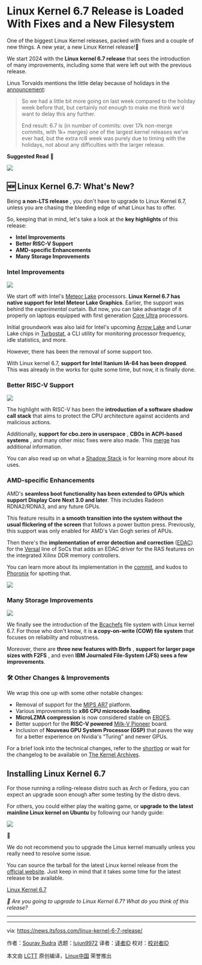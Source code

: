 [#]: subject: "Linux Kernel 6.7 Release is Loaded With Fixes and a New Filesystem"
[#]: via: "https://news.itsfoss.com/linux-kernel-6-7-release/"
[#]: author: "Sourav Rudra https://news.itsfoss.com/author/sourav/"
[#]: collector: "lujun9972/lctt-scripts-1700446145"
[#]: translator: " "
[#]: reviewer: " "
[#]: publisher: " "
[#]: url: " "

Linux Kernel 6.7 Release is Loaded With Fixes and a New Filesystem
======
One of the biggest Linux Kernel releases, packed with fixes and a couple
of new things.
A new year, a new Linux Kernel release!🎉

We start 2024 with the **Linux kernel 6.7 release** that sees the introduction of many improvements, including some that were left out with the previous release.

Linus Torvalds mentions the little delay because of holidays in the [announcement][1]:

> So we had a little bit more going on last week compared to the holiday
>  week before that, but certainly not enough to make me think we'd want
>  to delay this any further.
>
> End result: 6.7 is (in number of commits: over 17k non-merge commits,
>  with 1k+ merges) one of the largest kernel releases we've ever had,
>  but the extra rc8 week was purely due to timing with the holidays, not
>  about any difficulties with the larger release.

**Suggested Read** 📖

![][2]

## 🆕 Linux Kernel 6.7: What's New?

Being **a non-LTS release** , you don't have to upgrade to Linux Kernel 6.7, unless you are chasing the bleeding edge of what Linux has to offer.

So, keeping that in mind, let's take a look at the **key highlights** of this release:

  * **Intel Improvements**
  * **Better RISC-V Support**
  * **AMD-specific Enhancements**
  * **Many Storage Improvements**



### Intel Improvements

![][3]

We start off with Intel's [Meteor Lake][4] processors. **Linux Kernel 6.7 has native support for Intel Meteor Lake Graphics**. Earlier, the support was behind the _experimental_ curtain. But now, you can take advantage of it properly on laptops equipped with first generation [Core Ultra][5] processors.

Initial groundwork was also laid for Intel's upcoming [Arrow Lake][6] and Lunar Lake chips in [Turbostat][7], a CLI utility for monitoring processor frequency, idle statistics, and more.

However, there has been the removal of some support too.

With Linux kernel 6.7, **support for Intel Itanium IA-64 has been dropped**. This was already in the works for quite some time, but now, it is finally done.

### Better RISC-V Support

![][8]

The highlight with RISC-V has been the **introduction of a software shadow call stack** that aims to protect the CPU architecture against accidents and malicious actions.

Additionally, **support for cbo.zero in userspace** , **CBOs in ACPI-based systems** , and many other misc fixes were also made. This [merge][9] has additional information.

You can also read up on what a [Shadow Stack][10] is for learning more about its uses.

### AMD-specific Enhancements

AMD's **seamless boot functionality has been extended to GPUs which support Display Core Next 3.0 and later**. This includes Radeon RDNA2/RDNA3, and any future GPUs.

This feature results in **a smooth transition into the system without the usual flickering of the screen** that follows a power button press. Previously, this support was only enabled for AMD's Van Gogh series of APUs.

Then there's the **implementation of error detection and correction** ([EDAC][11]) for the [Versal][12] line of SoCs that adds an EDAC driver for the RAS features on the integrated Xilinx DDR memory controllers.

You can learn more about its implementation in the [commit][13], and kudos to [Phoronix][14] for spotting that.

![][15]

### Many Storage Improvements

![][16]

We finally see the introduction of the [Bcachefs][17] file system with Linux kernel 6.7. For those who don't know, it is **a copy-on-write (COW) file system** that focuses on reliability and robustness.

Moreover, there are **three new features with Btrfs** , **support for larger page sizes with F2FS** , and even **IBM Journaled File-System (JFS) sees a few improvements**.

### 🛠️ Other Changes & Improvements

We wrap this one up with some other notable changes:

  * Removal of support for the [MIPS AR7][18] platform.
  * Various improvements to **x86 CPU microcode loading**.
  * **MicroLZMA compression** is now considered stable on [EROFS][19].
  * Better support for the **RISC-V powered** [Milk-V Pioneer][20] board.
  * Inclusion of **Nouveau GPU System Processor (GSP)** that paves the way for a better experience on Nvidia's “Turing” and newer GPUs.



For a brief look into the technical changes, refer to the [shortlog][1] or wait for the changelog to be available on [The Kernel Archives][21].

## Installing Linux Kernel 6.7

For those running a rolling-release distro such as Arch or Fedora, you can expect an upgrade soon enough after some testing by the distro devs.

For others, you could either play the waiting game, or **upgrade to the latest mainline Linux kernel on Ubuntu** by following our handy guide:

![][22]

🚧

We do not recommend you to upgrade the Linux kernel manually unless you really need to resolve some issue.

You can source the tarball for the latest Linux kernel release from the [official website][21]. Just keep in mind that it takes some time for the latest release to be available.

[Linux Kernel 6.7][21]

_💬 Are you going to upgrade to Linux Kernel 6.7? What do you think of this release?_

* * *

--------------------------------------------------------------------------------

via: https://news.itsfoss.com/linux-kernel-6-7-release/

作者：[Sourav Rudra][a]
选题：[lujun9972][b]
译者：[译者ID](https://github.com/译者ID)
校对：[校对者ID](https://github.com/校对者ID)

本文由 [LCTT](https://github.com/LCTT/TranslateProject) 原创编译，[Linux中国](https://linux.cn/) 荣誉推出

[a]: https://news.itsfoss.com/author/sourav/
[b]: https://github.com/lujun9972
[1]: https://lore.kernel.org/lkml/CAHk-=widprp4XoHUcsDe7e16YZjLYJWra-dK0hE1MnfPMf6C3Q@mail.gmail.com/T/#u
[2]: https://news.itsfoss.com/content/images/size/w256h256/2022/08/android-chrome-192x192.png
[3]: https://news.itsfoss.com/content/images/2024/01/linux-kernel-6-7-chip.png
[4]: https://en.wikipedia.org/wiki/Meteor_Lake
[5]: https://www.intel.com/content/www/us/en/products/details/processors/core-ultra.html
[6]: https://en.wikipedia.org/wiki/Arrow_Lake
[7]: https://www.linux.org/docs/man8/turbostat.html
[8]: https://news.itsfoss.com/content/images/2024/01/linux-kernel-6-7-riscv.png
[9]: https://git.kernel.org/pub/scm/linux/kernel/git/torvalds/linux.git/commit/?id=d46392bbf5c6ce594669f00b8177f0b34e983f90
[10]: https://en.wikipedia.org/wiki/Shadow_stack
[11]: https://en.wikipedia.org/wiki/Error_detection_and_correction
[12]: https://www.xilinx.com/products/silicon-devices/acap/versal.html
[13]: https://git.kernel.org/pub/scm/linux/kernel/git/ras/ras.git/commit/?h=edac-drivers&id=0fd934580ea3ea91052b999ff75017c3f08b9783
[14]: https://www.phoronix.com/news/AMD-Xilinx-Versal-EDAC-Linux-67
[15]: https://news.itsfoss.com/content/images/2023/04/Follow-us-on-Google-News.png
[16]: https://news.itsfoss.com/content/images/2024/01/linux-kernel-6-7-storage.png
[17]: https://bcachefs.org/
[18]: https://en.wikipedia.org/wiki/Texas_Instruments_AR7
[19]: https://en.wikipedia.org/wiki/EROFS
[20]: https://milkv.io/pioneer
[21]: https://www.kernel.org/
[22]: https://itsfoss.com/content/images/size/w256h256/2022/12/android-chrome-192x192.png
